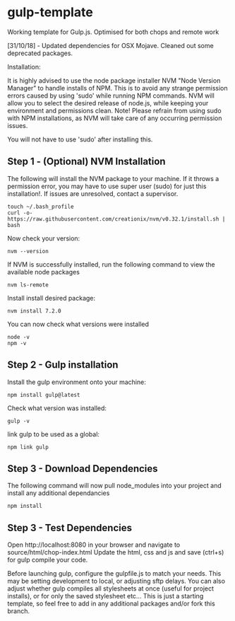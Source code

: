 # gulp-template

Working template for Gulp.js. Optimised for both chops and remote work

[31/10/18] - Updated dependencies for OSX Mojave. Cleaned out some deprecated packages.

Installation:

It is highly advised to use the node package installer NVM "Node Version Manager" to handle installs of NPM. This is to avoid any strange permission errors caused by using 'sudo' while running NPM commands. NVM will allow you to select the desired release of node.js, while keeping your environment and permissions clean. Note! Please refrain from using sudo with NPM installations, as NVM will take care of any occurring permission issues.

You will not have to use 'sudo' after installing this.

## Step 1 - (Optional) NVM Installation

The following will install the NVM package to your machine. If it throws a permission error, you may have to use super user (sudo) for just this installation!. If issues are unresolved, contact a supervisor.
````
touch ~/.bash_profile
curl -o- https://raw.githubusercontent.com/creationix/nvm/v0.32.1/install.sh | bash
````
Now check your version:
```
nvm --version
```
If NVM is successfully installed, run the following command to view the available node packages
````
nvm ls-remote
````
Install install desired package:
````
nvm install 7.2.0
````
You can now check what versions were installed
````
node -v
npm -v
````

## Step 2 - Gulp installation

Install the gulp environment onto your machine:
````
npm install gulp@latest
````
Check what version was installed:
````
gulp -v
````
link gulp to be used as a global:
````
npm link gulp
````

## Step 3 - Download Dependencies

The following command will now pull node_modules into your project and install any additional dependancies
````
npm install
````

## Step 3 - Test Dependencies

Open http://localhost:8080 in your browser and navigate to source/html/chop-index.html
Update the html, css and js and save (ctrl+s) for gulp compile your code.

Before launching gulp, configure the gulpfile.js to match your needs. This may be setting development to local, or adjusting sftp delays. You can also adjust whether gulp compiles all stylesheets at once (useful for project installs), or for only the saved stylesheet etc... 
This is just a starting template, so feel free to add in any additional packages and/or fork this branch.
